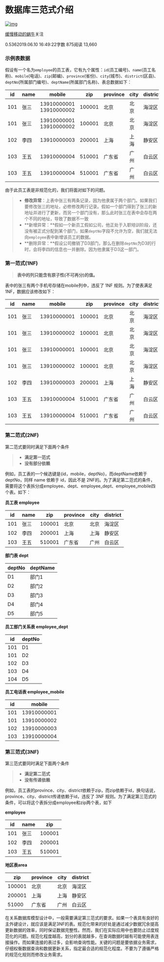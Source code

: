 # 数据库三范式介绍

[![img](https://upload.jianshu.io/users/upload_avatars/4259109/f1c78109-b03b-47f8-9b62-122871b3d929.jpg?imageMogr2/auto-orient/strip|imageView2/1/w/96/h/96/format/webp)](https://www.jianshu.com/u/366179895e10)

[缓慢移动的蜗牛](https://www.jianshu.com/u/366179895e10)关注

0.5362019.06.10 16:49:22字数 875阅读 13,660

### 示例表数据

假设有一个名为`employee`的员工表，它有九个属性：`id`(员工编号)、`name`(员工名称)、`mobile`(电话)、`zip`(邮编)、`province`(省份)、`city`(城市)、`district`(区县)、`deptNo`(所属部门编号)、`deptName`(所属部门名称)、表总数据如下：

| id   | name | mobile                       | zip    | province | city | district | deptNo | deptName |
| ---- | ---- | ---------------------------- | ------ | -------- | ---- | -------- | ------ | -------- |
| 101  | 张三 | 13910000001<br />13910000002 | 100001 | 北京     | 北京 | 海淀区   | D1     | 部门1    |
| 101  | 张三 | 13910000001<br />13910000002 | 100001 | 北京     | 北京 | 海淀区   | D2     | 部门2    |
| 102  | 李四 | 13910000003                  | 200001 | 上海     | 上海 | 静安区   | D3     | 部门3    |
| 103  | 王五 | 13910000004                  | 510001 | 广东省   | 广州 | 白云区   | D4     | 部门4    |
| 103  | 王五 | 13910000004                  | 510001 | 广东省   | 广州 | 白云区   | D5     | 部门 5   |

由于此员工表是非规范化的，我们将面对如下的问题。

> - **修改异常**：上表中张三有两条记录，因为他隶属于两个部门。如果我们要修改张三的地址，必修修改两行记录。假如一个部门得到了张三的新地址并进行了更新，而另一个部门没有，那么此时张三在表中会存在两个不同的地址，导致了数据不一致
> - **新增异常：**假如一个新员工假如公司，他正处于入职培训阶段，还没有被正式分配到某个部门，如果`deptNo`字段不允许为空，我们就无法向`employee`表中新增该员工的数据。
> - **删除异常：**假设公司撤销了D3部门，那么在删除`deptNo`为D3的行时，会将李四的信息也一并删除。因为他隶属于D3这一部门。

### 第一范式(1NF)

> **表中的列只能含有原子性(不可再分)的值。**

表中的张三有两个手机号存储在mobile列中，违反了 1NF 规则。为了使表满足 1NF，数据应该修改如下：

| id   | name | mobile      | zip    | province | city | district | deptNo | deptName |
| ---- | ---- | ----------- | ------ | -------- | ---- | -------- | ------ | -------- |
| 101  | 张三 | 13910000001 | 100001 | 北京     | 北京 | 海淀区   | D1     | 部门1    |
| 101  | 张三 | 13910000002 | 100001 | 北京     | 北京 | 海淀区   | D1     | 部门1    |
| 101  | 张三 | 13910000001 | 100001 | 北京     | 北京 | 海淀区   | D2     | 部门2    |
| 101  | 张三 | 13910000002 | 100001 | 北京     | 北京 | 海淀区   | D2     | 部门2    |
| 102  | 李四 | 13910000003 | 200001 | 上海     | 上海 | 静安区   | D3     | 部门3    |
| 103  | 王五 | 13910000004 | 510001 | 广东省   | 广州 | 白云区   | D4     | 部门4    |
| 103  | 王五 | 13910000004 | 510001 | 广东省   | 广州 | 白云区   | D5     | 部门 5   |

### 第二范式(2NF)

第二范式要同时满足下面两个条件

> - **满足第一范式**
> - **没有部分依赖**

例如，员工表的一个候选键是{id，mobile，deptNo}，而deptName依赖于deptNo，同样 name 依赖于 id，因此不是 2NF的。为了满足第二范式的条件，需要将这个表拆分成employee、dept、employee_dept、employee_mobile四个表。如下：

**员工表 employee**

| id   | name | zip    | province | city | district |
| ---- | ---- | ------ | -------- | ---- | -------- |
| 101  | 张三 | 100001 | 北京     | 北京 | 海淀区   |
| 102  | 李四 | 200001 | 上海     | 上海 | 静安区   |
| 103  | 王五 | 510001 | 广东省   | 广州 | 白云区   |

**部门表 dept**

| deptNo | deptName |
| ------ | -------- |
| D1     | 部门1    |
| D2     | 部门2    |
| D3     | 部门3    |
| D4     | 部门4    |
| D5     | 部门5    |

**员工部门关系表 employee_dept**

| id   | deptNo |
| ---- | ------ |
| 101  | D1     |
| 101  | D2     |
| 102  | D3     |
| 103  | D4     |
| 104  | D5     |

**员工电话表 employee_mobile**

| id   | mobile      |
| ---- | ----------- |
| 101  | 13910000001 |
| 101  | 13910000002 |
| 102  | 13910000003 |
| 103  | 13910000004 |

### 第三范式(3NF)

第三范式要同时满足下面两个条件

> - **满足第二范式**
> - **没有传递依赖**

例如，员工表的province、city、district依赖于zip，而zip依赖于id，换句话说，province、city、district传递依赖于id，违反了 3NF 规则。为了满足第三范式的条件，可以将这个表拆分成employee和zip两个表，如下

**employee**

| id   | name | zip    |
| ---- | ---- | ------ |
| 101  | 张三 | 100001 |
| 102  | 李四 | 200001 |
| 103  | 王五 | 510001 |

**地区表area**

| zip    | province | city | district |
| ------ | -------- | ---- | -------- |
| 100001 | 北京     | 北京 | 海淀区   |
| 200001 | 上海     | 上海 | 静安区   |
| 51000  | 广东省   | 广州 | 白云区   |

在关系数据库模型设计中，一般需要满足第三范式的要求。如果一个表具有良好的主外键设计，就应该是满足3NF的表。规范化带来的好处是通过减少数据冗余提高更新数据的效率，同时保证数据完整性。然而，我们在实际应用中也要防止过度规范化的问题。规范化程度越高，划分的表就越多，在查询数据时越有可能使用表连接操作。而如果连接的表过多，会影响查询性能。关键的问题是要依据业务需求，仔细权衡数据查询和数据更新关系，指定最合适的规范化程度。不要为了遵循严格的规范化规则而修改业务需求。